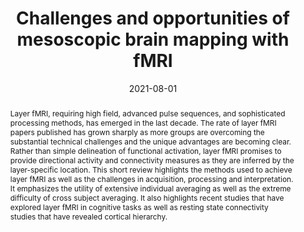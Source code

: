 ---
title: "Challenges and opportunities of mesoscopic brain mapping with fMRI"

date: 2021-08-01
authors_string: Peter Bandettini, Laurentius Huber, Emily Finn
authors:
   - Peter Bandettini
   - Laurentius Huber
   - Emily Finn
author_ids:
   - peter_bandettini
   - renzo_huber
   - emily_finn
journal: 'Current Opinion in Behavioral Neurosciences'
volume: 40.0
issue: 
pages: 189-200
book_title: ''
publisher: ''
isbn: 
abstract: 'Layer fMRI, requiring high field, advanced pulse sequences, and sophisticated processing methods, has emerged in the last decade. The rate of layer fMRI papers published has grown sharply as more groups are overcoming the substantial technical challenges and the unique advantages are becoming clear. Rather than simple delineation of functional activation, layer fMRI promises to provide directional activity and connectivity measures as they are inferred by the layer-specific location. This short review highlights the methods used to achieve layer fMRI as well as the challenges in acquisition, processing and interpretation. It emphasizes the utility of extensive individual averaging as well as the extreme difficulty of cross subject averaging. It also highlights recent studies that have explored layer fMRI in cognitive tasks as well as resting state connectivity studies that have revealed cortical hierarchy.'
project_id: layer_fmri
paper_url: https://www.sciencedirect.com/science/article/pii/S2352154621001212
doi: 10.1016/j.cobeha.2021.06.002
data_loc: ''
code_loc: ''
file: '/assets/publications/'
file_name: ''
type: journal_article
pub_str: 'Current Opinion in Behavioral Neurosciences (2021) 40189-200'
layout: publication 
---